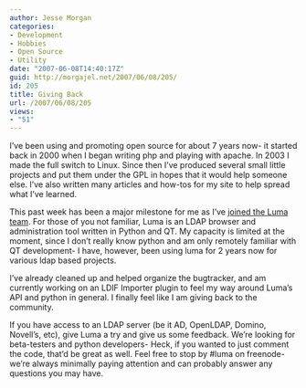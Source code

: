 ```yaml
---
author: Jesse Morgan
categories:
- Development
- Hobbies
- Open Source
- Utility
date: "2007-06-08T14:40:17Z"
guid: http://morgajel.net/2007/06/08/205/
id: 205
title: Giving Back
url: /2007/06/08/205
views:
- "51"
---
```


I’ve been using and promoting open source for about 7 years now- it started back in 2000 when I began writing php and playing with apache. In 2003 I made the full switch to Linux. Since then I’ve produced several small little projects and put them under the GPL in hopes that it would help someone else. I’ve also written many articles and how-tos for my site to help spread what I’ve learned.

This past week has been a major milestone for me as I’ve [joined the Luma team](http://sourceforge.net/forum/forum.php?forum_id=703487). For those of you not familiar, Luma is an LDAP browser and administration tool written in Python and QT. My capacity is limited at the moment, since I don’t really know python and am only remotely familiar with QT development- I have, however, been using luma for 2 years now for various ldap based projects.

I’ve already cleaned up and helped organize the bugtracker, and am currently working on an LDIF Importer plugin to feel my way around Luma’s API and python in general. I finally feel like I am giving back to the community.

If you have access to an LDAP server (be it AD, OpenLDAP, Domino, Novell’s, etc), give Luma a try and give us some feedback. We’re looking for beta-testers and python developers- Heck, if you wanted to just comment the code, that’d be great as well. Feel free to stop by #luma on freenode- we’re always minimally paying attention and can probably answer any questions you may have.